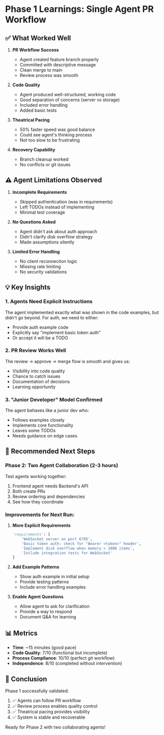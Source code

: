# Phase 1 Learnings: Single Agent PR Workflow

## ✅ What Worked Well

1. **PR Workflow Success**
   - Agent created feature branch properly
   - Committed with descriptive message
   - Clean merge to main
   - Review process was smooth

2. **Code Quality**
   - Agent produced well-structured, working code
   - Good separation of concerns (server vs storage)
   - Included error handling
   - Added basic tests

3. **Theatrical Pacing**
   - 50% faster speed was good balance
   - Could see agent's thinking process
   - Not too slow to be frustrating

4. **Recovery Capability**
   - Branch cleanup worked
   - No conflicts or git issues

## ⚠️ Agent Limitations Observed

1. **Incomplete Requirements**
   - Skipped authentication (was in requirements)
   - Left TODOs instead of implementing
   - Minimal test coverage

2. **No Questions Asked**
   - Agent didn't ask about auth approach
   - Didn't clarify disk overflow strategy
   - Made assumptions silently

3. **Limited Error Handling**
   - No client reconnection logic
   - Missing rate limiting
   - No security validations

## 💡 Key Insights

### 1. Agents Need Explicit Instructions
The agent implemented exactly what was shown in the code examples, but didn't go beyond. For auth, we need to either:
- Provide auth example code
- Explicitly say "implement basic token auth"
- Or accept it will be a TODO

### 2. PR Review Works Well
The review → approve → merge flow is smooth and gives us:
- Visibility into code quality
- Chance to catch issues
- Documentation of decisions
- Learning opportunity

### 3. "Junior Developer" Model Confirmed
The agent behaves like a junior dev who:
- Follows examples closely
- Implements core functionality
- Leaves some TODOs
- Needs guidance on edge cases

## 🚀 Recommended Next Steps

### Phase 2: Two Agent Collaboration (2-3 hours)
Test agents working together:
1. Frontend agent needs Backend's API
2. Both create PRs
3. Review ordering and dependencies
4. See how they coordinate

### Improvements for Next Run:
1. **More Explicit Requirements**
   ```python
   'requirements': [
       'WebSocket server on port 6795',
       'Basic token auth: check for "Bearer <token>" header',
       'Implement disk overflow when memory > 1000 items',
       'Include integration tests for WebSocket'
   ]
   ```

2. **Add Example Patterns**
   - Show auth example in initial setup
   - Provide testing patterns
   - Include error handling examples

3. **Enable Agent Questions**
   - Allow agent to ask for clarification
   - Provide a way to respond
   - Document Q&A for learning

## 📊 Metrics

- **Time**: ~15 minutes (good pace)
- **Code Quality**: 7/10 (functional but incomplete)
- **Process Compliance**: 10/10 (perfect git workflow)
- **Independence**: 8/10 (completed without intervention)

## 🎯 Conclusion

Phase 1 successfully validated:
1. ✅ Agents can follow PR workflow
2. ✅ Review process enables quality control
3. ✅ Theatrical pacing provides visibility
4. ✅ System is stable and recoverable

Ready for Phase 2 with two collaborating agents!